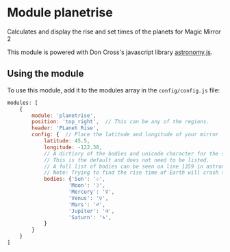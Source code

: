 # Module planetrise
Calculates and display the rise and set times of the planets for Magic Mirror 2

This module is powered with Don Cross's javascript library [astronomy.js](http://cosinekitty.com).
## Using the module

To use this module, add it to the modules array in the `config/config.js` file:
````javascript
modules: [
	{
		module: 'planetrise',
		position: 'top_right',	// This can be any of the regions.
		header: 'PLanet Rise',
        config: {  // Place the latitude and longitude of your mirror
            latitude: 45.5,
            longitude: -122.38,
            // A dictiory of the bodies and unicode character for the symbol
            // This is the default and does not need to be listed.
            // A full list of bodies can be seen on line 1359 in astronomy.js
            // Note: Trying to find the rise time of Earth will crash the Module
            bodies: {'Sun': '☉',
                    'Moon': '☽',
                    'Mercury': '☿',
                    'Venus': '♀',
                    'Mars': '♂',
                    'Jupiter': '♃',
                    'Saturn': '♄',
            }
        }
	}
]
````
